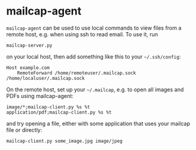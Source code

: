 # mailcap-agent

`mailcap-agent` can be used to use local commands to view files from a remote
host, e.g. when using ssh to read email. To use it, run

    mailcap-server.py

on your local host, then add something like this to your `~/.ssh/config`:

    Host example.com
        RemoteForward /home/remoteuser/.mailcap.sock /home/localuser/.mailcap.sock

On the remote host, set up your `~/.mailcap`, e.g. to open all images and PDFs
using mailcap-agent:

    image/*;mailcap-client.py %s %t
    application/pdf;mailcap-client.py %s %t

and try opening a file, either with some application that uses your mailcap
file or directly:

    mailcap-client.py some_image.jpg image/jpeg
